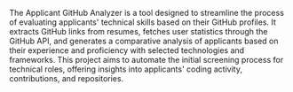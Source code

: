 The Applicant GitHub Analyzer is a tool designed to streamline the process of evaluating applicants' technical skills based on their GitHub profiles. It extracts GitHub links from resumes, fetches user statistics through the GitHub API, and generates a comparative analysis of applicants based on their experience and proficiency with selected technologies and frameworks. This project aims to automate the initial screening process for technical roles, offering insights into applicants' coding activity, contributions, and repositories.
